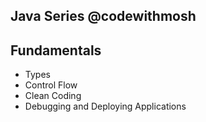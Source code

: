 ## Java Series @codewithmosh

## Fundamentals
- Types 
- Control Flow
- Clean Coding
- Debugging and Deploying Applications
